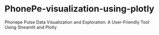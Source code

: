 # PhonePe-visualization-using-plotly
Phonepe Pulse Data Visualization and Exploration: A User-Friendly Tool Using Streamlit and Plotly
